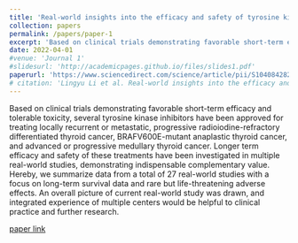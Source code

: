 ```yaml
---
title: 'Real-world insights into the efficacy and safety of tyrosine kinase inhibitors against thyroid cancers'
collection: papers
permalink: /papers/paper-1
excerpt: 'Based on clinical trials demonstrating favorable short-term efficacy and tolerable toxicity, several tyrosine kinase inhibitors have been approved for treating locally recurrent or metastatic, progressive radioiodine-refractory differentiated thyroid cancer, BRAFV600E-mutant anaplastic thyroid cancer, and advanced or progressive medullary thyroid cancer. Longer term efficacy and safety of these treatments have been investigated in multiple real-world studies, demonstrating indispensable complementary value. Hereby, we summarize data from a total of 27 real-world studies with a focus on long-term survival data and rare but life-threatening adverse effects. An overall picture of current real-world study was drawn, and integrated experience of multiple centers would be helpful to clinical practice and further research.'
date: 2022-04-01
#venue: 'Journal 1'
#slidesurl: 'http://academicpages.github.io/files/slides1.pdf'
paperurl: 'https://www.sciencedirect.com/science/article/pii/S1040842822000488'
# citation: 'Lingyu Li et al. Real-world insights into the efficacy and safety of tyrosine kinase inhibitors against thyroid cancers, Critical Reviews in Oncology/Hematology, Volume 172, 2022, 103624, ISSN 1040-8428, https://doi.org/10.1016/j.critrevonc.2022.103624.'
---
```


Based on clinical trials demonstrating favorable short-term efficacy and tolerable toxicity, several tyrosine kinase inhibitors have been approved for treating locally recurrent or metastatic, progressive radioiodine-refractory differentiated thyroid cancer, BRAFV600E-mutant anaplastic thyroid cancer, and advanced or progressive medullary thyroid cancer. Longer term efficacy and safety of these treatments have been investigated in multiple real-world studies, demonstrating indispensable complementary value. Hereby, we summarize data from a total of 27 real-world studies with a focus on long-term survival data and rare but life-threatening adverse effects. An overall picture of current real-world study was drawn, and integrated experience of multiple centers would be helpful to clinical practice and further research.

[paper link](https://www.sciencedirect.com/science/article/pii/S1040842822000488)
